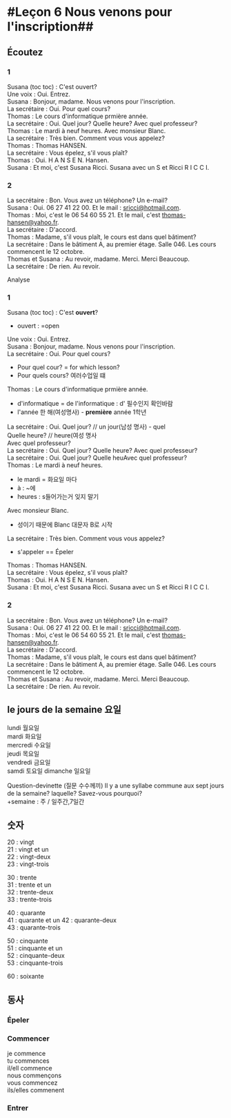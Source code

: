 # #Leçon 6 Nous venons pour l'inscription##

## Écoutez

### 1
Susana (toc toc) : C'est ouvert?  
Une voix : Oui. Entrez.  
Susana : Bonjour, madame. Nous venons pour l'inscription.  
La secrétaire : Oui. Pour quel cours?  
Thomas : Le cours d'informatique prmière année.  
La secrétaire : Oui. Quel jour? Quelle heure? Avec quel professeur?  
Thomas : Le mardi à neuf heures. Avec monsieur Blanc.  
La secrétaire : Très bien. Comment vous vous appelez?  
Thomas : Thomas HANSEN.  
La secrétaire : Vous épelez, s'il vous plaît?  
Thomas : Oui. H A N S E N. Hansen.  
Susana : Et moi, c'est Susana Ricci. Susana avec un S et Ricci R I C C I.  

### 2
La secrétaire : Bon. Vous avez un téléphone? Un e-mail?  
Susana : Oui. 06 27 41 22 00. Et le mail : sricci@hotmail.com.  
Thomas : Moi, c'est le 06 54 60 55 21. Et le mail, c'est thomas-hansen@yahoo.fr.  
La secrétaire : D'accord.  
Thomas : Madame, s'il vous plaît, le cours est dans quel bâtiment?  
La secrétaire : Dans le bâtiment A, au premier étage. Salle 046. Les cours commencent le 12 octobre.  
Thomas et Susana : Au revoir, madame. Merci. Merci Beaucoup.  
La secrétaire : De rien. Au revoir.

Analyse
### 1
Susana (toc toc) : C'est __ouvert__?  
+ ouvert : =open  

Une voix : Oui. Entrez.  
Susana : Bonjour, madame. Nous venons pour l'inscription.  
La secrétaire : Oui. Pour quel cours?  
+ Pour quel cour? = for which lesson?  
+ Pour quels cours? 여러수업일 떄  

Thomas : Le cours d'informatique prmière année. 
+ d'informatique = de l'informatique : d' 필수인지 확인바람  
+ l'année 한 해(여성명사) - __première__ année 1학년  

La secrétaire : Oui. Quel jour? // un jour(남성 명사) - quel  
Quelle heure? // heure(여성 명사  
Avec quel professeur?  
La secrétaire : Oui. Quel jour? Quelle heure? Avec quel professeur?  
La secrétaire : Oui. Quel jour? Quelle heuAvec quel professeur?  
Thomas : Le mardi à neuf heures.  
+ le mardi = 화요일 마다  
+ à : ~에  
+ heures : s들어가는거 잊지 말기  

Avec monsieur Blanc.  
+ 성이기 때문에 Blanc 대문자 B로 시작  

La secrétaire : Très bien. Comment vous vous appelez?  
+ s'appeler =\= Épeler  

Thomas : Thomas HANSEN.  
La secrétaire : Vous épelez, s'il vous plaît?  
Thomas : Oui. H A N S E N. Hansen.  
Susana : Et moi, c'est Susana Ricci. Susana avec un S et Ricci R I C C I.  

### 2
La secrétaire : Bon. Vous avez un téléphone? Un e-mail?  
Susana : Oui. 06 27 41 22 00. Et le mail : sricci@hotmail.com.  
Thomas : Moi, c'est le 06 54 60 55 21. Et le mail, c'est thomas-hansen@yahoo.fr.  
La secrétaire : D'accord.  
Thomas : Madame, s'il vous plaît, le cours est dans quel bâtiment?  
La secrétaire : Dans le bâtiment A, au premier étage. Salle 046. Les cours commencent le 12 octobre.  
Thomas et Susana : Au revoir, madame. Merci. Merci Beaucoup.  
La secrétaire : De rien. Au revoir.  


## le jours de la semaine 요일
lundi 월요일  
mardi  화요일  
mercredi 수요일  
jeudi 목요일  
vendredi 금요일  
samdi 토요일 
dimanche 일요일

Question-devinette (질문 수수께끼)
Il y a une syllabe commune aux sept jours de la semaine? laquelle? Savez-vous pourquoi?  
+semaine : 주 / 일주간,7일간  



## 숫자
20 : vingt  
21 : vingt et un  
22 : vingt-deux  
23 : vingt-trois  

30 : trente  
31 : trente et un  
32 : trente-deux  
33 : trente-trois  

40 : quarante  
41 : quarante et un
42 : quarante-deux  
43 : quarante-trois  

50 : cinquante  
51 : cinquante et un  
52 : cinquante-deux  
53 : cinquante-trois  

60 : soixante  



## 동사
### Épeler

### Commencer
je commence  
tu commences  
il/ell commence  
nous commençons  
vous commencez  
ils/elles commenent  
### Entrer





<!--stackedit_data:
eyJoaXN0b3J5IjpbMTk5OTkyNjA1MSwtOTkxODE3ODQ4LC0xNz
Q5Mjc3ODEyXX0=
-->
